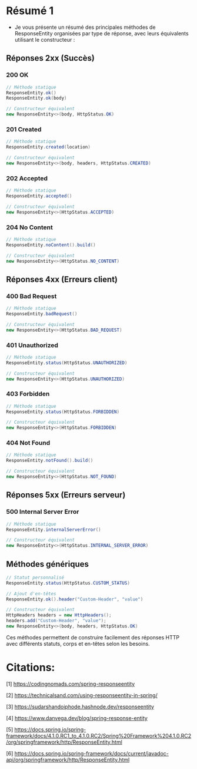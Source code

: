 # Résumé 1

- Je vous présente un résumé des principales méthodes de ResponseEntity organisées par type de réponse, avec leurs équivalents utilisant le constructeur :

## Réponses 2xx (Succès)

### 200 OK

```java
// Méthode statique
ResponseEntity.ok()
ResponseEntity.ok(body)

// Constructeur équivalent  
new ResponseEntity<>(body, HttpStatus.OK)
```

### 201 Created

```java
// Méthode statique
ResponseEntity.created(location)

// Constructeur équivalent
new ResponseEntity<>(body, headers, HttpStatus.CREATED)
```

### 202 Accepted  

```java
// Méthode statique
ResponseEntity.accepted()

// Constructeur équivalent
new ResponseEntity<>(HttpStatus.ACCEPTED)
```

### 204 No Content

```java
// Méthode statique
ResponseEntity.noContent().build()

// Constructeur équivalent
new ResponseEntity<>(HttpStatus.NO_CONTENT)
```

## Réponses 4xx (Erreurs client)

### 400 Bad Request

```java
// Méthode statique
ResponseEntity.badRequest()

// Constructeur équivalent
new ResponseEntity<>(HttpStatus.BAD_REQUEST)
```

### 401 Unauthorized

```java
// Méthode statique
ResponseEntity.status(HttpStatus.UNAUTHORIZED)

// Constructeur équivalent
new ResponseEntity<>(HttpStatus.UNAUTHORIZED)
```

### 403 Forbidden

```java
// Méthode statique
ResponseEntity.status(HttpStatus.FORBIDDEN)

// Constructeur équivalent
new ResponseEntity<>(HttpStatus.FORBIDDEN)
```

### 404 Not Found

```java
// Méthode statique
ResponseEntity.notFound().build()

// Constructeur équivalent
new ResponseEntity<>(HttpStatus.NOT_FOUND)
```

## Réponses 5xx (Erreurs serveur)

### 500 Internal Server Error

```java
// Méthode statique
ResponseEntity.internalServerError()

// Constructeur équivalent
new ResponseEntity<>(HttpStatus.INTERNAL_SERVER_ERROR)
```

## Méthodes génériques

```java
// Statut personnalisé
ResponseEntity.status(HttpStatus.CUSTOM_STATUS)

// Ajout d'en-têtes
ResponseEntity.ok().header("Custom-Header", "value")

// Constructeur équivalent
HttpHeaders headers = new HttpHeaders();
headers.add("Custom-Header", "value");
new ResponseEntity<>(body, headers, HttpStatus.OK)
```

Ces méthodes permettent de construire facilement des réponses HTTP avec différents statuts, corps et en-têtes selon les besoins.

# Citations:

[1] https://codingnomads.com/spring-responseentity

[2] https://technicalsand.com/using-responseentity-in-spring/

[3] https://sudarshandoiphode.hashnode.dev/responseentity

[4] https://www.danvega.dev/blog/spring-response-entity

[5] https://docs.spring.io/spring-framework/docs/4.1.0.RC1_to_4.1.0.RC2/Spring%20Framework%204.1.0.RC2/org/springframework/http/ResponseEntity.html

[6] https://docs.spring.io/spring-framework/docs/current/javadoc-api/org/springframework/http/ResponseEntity.html
